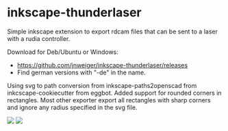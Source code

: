 # inkscape-thunderlaser
Simple inkscape extension to export rdcam files that can be sent to a laser with a rudia controller.

Download for Deb/Ubuntu or Windows: 
* https://github.com/jnweiger/inkscape-thunderlaser/releases
* Find german versions with "-de" in the name.

Using svg to path conversion from inkscape-paths2openscad from inkcscape-cookiecutter from eggbot.
Added support for rounded corners in rectangles. Most other exporter export all
rectangles with sharp corners and ignore any radius specified in the svg file.

<img src="https://raw.githubusercontent.com/jnweiger/inkscape-thunderlaser/master/doc/screenshot.png">

<img src="https://raw.githubusercontent.com/jnweiger/inkscape-thunderlaser/master/doc/rounded_rect_debug.png">

